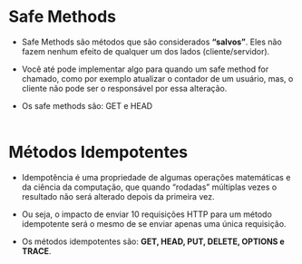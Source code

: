 # Safe Methods

- Safe Methods são métodos que são considerados __“salvos”__. Eles não fazem nenhum efeito de qualquer um dos lados (cliente/servidor).

- Você até pode implementar algo para quando um safe method for chamado, como por exemplo atualizar o contador de um usuário, mas, o cliente não pode ser o responsável por essa alteração.

- Os safe methods são: GET e HEAD
<br><br>

# Métodos Idempotentes

- Idempotência é uma propriedade de algumas operações matemáticas e da ciência da computação, que quando “rodadas” múltiplas vezes o resultado não será alterado depois da primeira vez.

- Ou seja, o impacto de enviar 10 requisições HTTP para um método idempotente será o mesmo de se enviar apenas uma única requisição.

- Os métodos idempotentes são: __GET, HEAD, PUT, DELETE, OPTIONS e TRACE__.